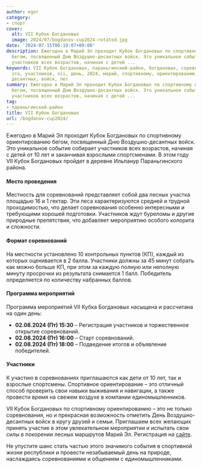 ```yaml
---
author: egor
category:
- спорт
cover:
  alt: VII Кубок Богдановых
  image: 2024/07/bogdanov-cup2024-rotated.jpg
date: '2024-07-15T06:19:07+00:00'
description: Ежегодно в Марий Эл проходит Кубок Богдановых по спортивному ориентированию
  бегом, посвященный Дню Воздушно-десантных войск. Это уникальное событие собирает
  участников всех возрастов, начиная с детей ...
keywords: VII Кубок Богдановых, параньгинский-район, богдановых, соревнований, кубок,
  это, участников, vii, день, 2024, марий, спортивному, ориентированию, воздушно,
  десантных, войск, лет
summary: Ежегодно в Марий Эл проходит Кубок Богдановых по спортивному ориентированию
  бегом, посвященный Дню Воздушно-десантных войск. Это уникальное событие собирает
  участников всех возрастов, начиная с детей ...
tag:
- параньгинский-район
title: VII Кубок Богдановых
url: /bogdanov-cup2024/
---
```


Ежегодно в Марий Эл проходит Кубок Богдановых по спортивному ориентированию бегом, посвященный Дню Воздушно-десантных войск. Это уникальное событие собирает участников всех возрастов, начиная с детей от 10 лет и заканчивая взрослыми спортсменами. В этом году VII Кубок Богдановых пройдет в деревне Ильпанур Параньгинского района.

#### Место проведения

Местность для соревнований представляет собой два лесных участка площадью 16 и 1 гектар. Эти леса характеризуются средней и трудной проходимостью, что делает соревнования особенно интересными и требующими хорошей подготовки. Участников ждут буреломы и другие природные препятствия, что добавляет мероприятию особого колорита и сложности.

#### Формат соревнований

На местности установлено 10 контрольных пунктов (КП), каждый из которых оценивается в 2 балла. Участники должны за 45 минут собрать как можно больше КП, при этом за каждую полную или неполную минуту просрочки из результата снимается 1 балл. Победитель определяется по количеству набранных баллов.

#### Программа мероприятий

Программа мероприятий VII Кубка Богдановых насыщена и рассчитана на один день:

- **02.08.2024 (Пт) 15:30** – Регистрация участников и торжественное открытие соревнований.
- **02.08.2024 (Пт) 16:00** – Старт соревнований.
- **02.08.2024 (Пт) 18:00** – Подведение итогов и объявление победителей.

#### Участники

К участию в соревнованиях приглашаются как дети от 10 лет, так и взрослые спортсмены. Спортивное ориентирование – это отличный способ проверить свои навыки выживания и навигации, а также провести время на свежем воздухе в компании единомышленников.

VII Кубок Богдановых по спортивному ориентированию – это не только соревнования, но и прекрасная возможность отметить День Воздушно-десантных войск в кругу друзей и семьи. Приглашаем всех желающих принять участие в этом увлекательном мероприятии и испытать свои силы в покорении лесных маршрутов Марий Эл. Регистрация на [сайте](https://orgeo.ru/event/info/36991).

Не упустите шанс стать частью этого значимого события в спортивной жизни республики и провести незабываемый день на природе, наслаждаясь соревнованиями и общением с единомышленниками.